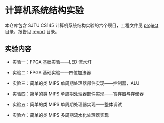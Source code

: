 # 计算机系统结构实验

本仓库包含 SJTU CS145 计算机系统结构实验的六个项目，工程文件见 [project](project) 目录，报告见 [report](report) 目录。



##  实验内容

* 实验一：FPGA 基础实验——LED 流水灯
* 实验二：FPGA 基础实验——四位加法器

* 实验三：简单的类 MIPS 单周期处理器部件实现——控制器，ALU 

* 实验四：简单的类 MIPS 单周期处理器部件实现——寄存器与存储器 
* 实验五：简单的类 MIPS 单周期处理器实现——整体调试
* 实验六：简单的类 MIPS 多周期流水化处理器实现